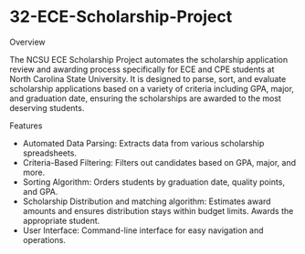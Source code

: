 # 32-ECE-Scholarship-Project

Overview

The NCSU ECE Scholarship Project automates the scholarship application review and awarding process specifically for ECE and CPE students at North Carolina State University. It is designed to parse, sort, and evaluate scholarship applications based on a variety of criteria including GPA, major, and graduation date, ensuring the scholarships are awarded to the most deserving students.

Features

- Automated Data Parsing: Extracts data from various scholarship spreadsheets.
- Criteria-Based Filtering: Filters out candidates based on GPA, major, and more.
- Sorting Algorithm: Orders students by graduation date, quality points, and GPA.
- Scholarship Distribution and matching algorithm: Estimates award amounts and ensures distribution stays within budget limits. Awards the appropriate   student.
- User Interface: Command-line interface for easy navigation and operations.
